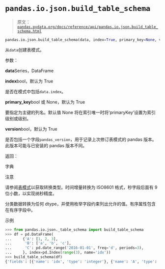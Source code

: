 # `pandas.io.json.build_table_schema`

> 原文：[`pandas.pydata.org/docs/reference/api/pandas.io.json.build_table_schema.html`](https://pandas.pydata.org/docs/reference/api/pandas.io.json.build_table_schema.html)

```py
pandas.io.json.build_table_schema(data, index=True, primary_key=None, version=True)
```

从`data`创建表模式。

参数：

**data**Series，DataFrame

**index**bool，默认为 True

是否在模式中包括`data.index`。

**primary_key**bool 或 None，默认为 True

要指定为主键的列名。默认值 None 将在索引唯一时将‘primaryKey’设置为索引级别或级别。

**version**bool，默认为 True

是否包括一个字段`pandas_version`，用于记录上次修订表模式的 pandas 版本。此版本可能与已安装的 pandas 版本不同。

返回：

字典

注意

请参阅[表模式](https://pandas.pydata.org/docs/user_guide/io.html#table-schema)以获取转换类型。时间增量转换为 ISO8601 格式，秒字段后面有 9 位小数，以实现纳秒精度。

分类数据转换为任何 dtype，并使用枚举字段约束列出允许的值。有序属性包含在有序字段中。

示例

```py
>>> from pandas.io.json._table_schema import build_table_schema
>>> df = pd.DataFrame(
...     {'A': [1, 2, 3],
...      'B': ['a', 'b', 'c'],
...      'C': pd.date_range('2016-01-01', freq='d', periods=3),
...     }, index=pd.Index(range(3), name='idx'))
>>> build_table_schema(df)
{'fields': [{'name': 'idx', 'type': 'integer'}, {'name': 'A', 'type': 'integer'}, {'name': 'B', 'type': 'string'}, {'name': 'C', 'type': 'datetime'}], 'primaryKey': ['idx'], 'pandas_version': '1.4.0'} 
```
